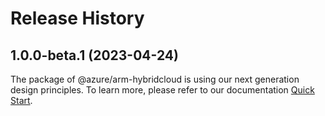 # Release History
    
## 1.0.0-beta.1 (2023-04-24)

The package of @azure/arm-hybridcloud is using our next generation design principles. To learn more, please refer to our documentation [Quick Start](https://aka.ms/js-track2-quickstart).
